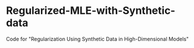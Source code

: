 # Regularized-MLE-with-Synthetic-data
Code for "Regularization Using Synthetic Data in High-Dimensional Models"
